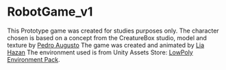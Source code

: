# RobotGame_v1

This Prototype game was created for studies purposes only.
The character chosen is based on a concept from the CreatureBox studio, model and texture by [Pedro Augusto](https://www.artstation.com/opedroaugusto)
The game was created and animated by [Lia Hazan](https://vimeo.com/liahazan)
The environment used is from Unity Assets Store: [LowPoly Environment Pack](https://connect.unity.com/u/vladislav-valentyukevich).
